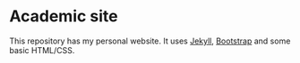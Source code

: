 # Academic site
This repository has my personal website. It uses [Jekyll](https://jekyllrb.com/), [Bootstrap](https://getbootstrap.com/docs/4.3/layout/overview/) and some basic HTML/CSS. 
